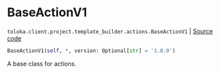 # BaseActionV1
`toloka.client.project.template_builder.actions.BaseActionV1` | [Source code](https://github.com/Toloka/toloka-kit/blob/v1.2.0/src/client/project/template_builder/actions.py#L26)

```python
BaseActionV1(self, *, version: Optional[str] = '1.0.0')
```

A base class for actions.

